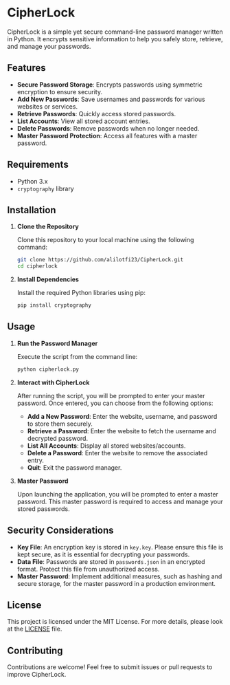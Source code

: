 # CipherLock

CipherLock is a simple yet secure command-line password manager written in Python. It encrypts sensitive information to help you safely store, retrieve, and manage your passwords.

## Features

- **Secure Password Storage**: Encrypts passwords using symmetric encryption to ensure security.
- **Add New Passwords**: Save usernames and passwords for various websites or services.
- **Retrieve Passwords**: Quickly access stored passwords.
- **List Accounts**: View all stored account entries.
- **Delete Passwords**: Remove passwords when no longer needed.
- **Master Password Protection**: Access all features with a master password.

## Requirements

- Python 3.x
- `cryptography` library

## Installation

1. **Clone the Repository**

   Clone this repository to your local machine using the following command:

   ```bash
   git clone https://github.com/alilotfi23/CipherLock.git
   cd cipherlock
   ```

2. **Install Dependencies**

   Install the required Python libraries using pip:

   ```bash
   pip install cryptography
   ```

## Usage

1. **Run the Password Manager**

   Execute the script from the command line:

   ```bash
   python cipherlock.py
   ```

2. **Interact with CipherLock**

   After running the script, you will be prompted to enter your master password. Once entered, you can choose from the following options:

   - **Add a New Password**: Enter the website, username, and password to store them securely.
   - **Retrieve a Password**: Enter the website to fetch the username and decrypted password.
   - **List All Accounts**: Display all stored websites/accounts.
   - **Delete a Password**: Enter the website to remove the associated entry.
   - **Quit**: Exit the password manager.

3. **Master Password**

   Upon launching the application, you will be prompted to enter a master password. This master password is required to access and manage your stored passwords.

## Security Considerations

- **Key File**: An encryption key is stored in `key.key`. Please ensure this file is kept secure, as it is essential for decrypting your passwords.
- **Data File**: Passwords are stored in `passwords.json` in an encrypted format. Protect this file from unauthorized access.
- **Master Password**: Implement additional measures, such as hashing and secure storage, for the master password in a production environment.

## License

This project is licensed under the MIT License. For more details, please look at the [LICENSE](LICENSE) file.

## Contributing

Contributions are welcome! Feel free to submit issues or pull requests to improve CipherLock.
